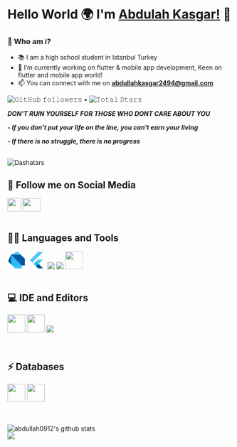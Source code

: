 # Hello World 🌍 I'm [Abdulah Kasgar!](https://github.com/abdullah0912) 👋

### 🤔 Who am i?
- 📚 I am a high school student in Istanbul Turkey
- 🔭 I’m currently working on flutter & mobile app development, Keen on flutter and mobile app world!
- 📫 You can connect with me on **abdullahkasgar2494@gmail.com**

<p align="left">  
  <img alt="𝙶𝚒𝚝𝙷𝚞𝚋 𝚏𝚘𝚕𝚕𝚘𝚠𝚎𝚛𝚜" src="https://img.shields.io/github/followers/abdullah0912?label=Followers&style=social"> •   
  <img src="https://img.shields.io/github/stars/abdullah0912?label=Stars" alt="𝚃𝚘𝚝𝚊𝚕 𝚂𝚝𝚊𝚛𝚜">
 
</p>

***DON'T RUIN YOURSELF FOR THOSE WHO DONT CARE ABOUT YOU***
<br>

***- If you don't put your life on the line, you can't earn your living***
<br>

***- If there is no struggle, there is no progress***
</br>
</br>

 ![Dashatars](https://user-images.githubusercontent.com/88820048/167238602-cda96ac0-e04f-4e05-bce8-0e8f0c437b47.png)

</a>

 <h2 align="left">👻 Follow me on Social Media </h2>
<p align="left">
<a href="https://instagram.com/jay_official_24_" target="blank"><img align="center" src="https://upload.wikimedia.org/wikipedia/commons/thumb/e/e7/Instagram_logo_2016.svg/1200px-Instagram_logo_2016.svg.png"  height="30" width="30" /></a>
<a href="https://twitter.com/AbdullahKasgar" target="blank"><img align="center" src="https://cdn.jsdelivr.net/npm/simple-icons@3.13.0/icons/twitter.svg" height="30" width="40" />
 </a>
<br>
<br>

<h2 align="left">👩‍💻 Languages and Tools</h2>

<code><img height="41px" src="https://raw.githubusercontent.com/github/explore/80688e429a7d4ef2fca1e82350fe8e3517d3494d/topics/dart/dart.png"></code>
<code><img height="41px" src="https://raw.githubusercontent.com/github/explore/80688e429a7d4ef2fca1e82350fe8e3517d3494d/topics/flutter/flutter.png"></code>
 <code><img src="https://img.icons8.com/color/48/000000/python--v1.png"/></code>
  <code><img src="https://img.icons8.com/color/48/000000/arduino.png"/></code>
  <code><img height="40" width="40" src="https://cdn.icon-icons.com/icons2/2415/PNG/512/csharp_original_logo_icon_146578.png"></code>
<br>
<br>

<h2 align="left">💻 IDE and Editors</h2>

<p align="left">
  
<code><img height="40" width="40" src="https://img.icons8.com/fluency/48/000000/android-studio--v2.png"></code>
<code><img height="40" width="40" src="https://img.utdstc.com/icon/ebd/c75/ebdc759e8c0dd0f603ea13620f6f2ff5221bc73ac9a823e9356ca7e09b90488a:200"></code>
 <code><img src="https://img.icons8.com/fluency/48/000000/visual-studio-2019.png"/></code>

<br>
 
<h2 align="left">⚡ Databases</h2>

<p align="left">
  
<code><img height="40" width="40" src="http://pngimg.com/uploads/mysql/mysql_PNG35.png"></code>
 <code><img height="40" width="40" src="https://brandslogos.com/wp-content/uploads/images/firebase-logo.png"></code>

 <br>
<br>

<img align="center" src="https://github-readme-stats.vercel.app/api?username=abdullah0912&show_icons=true&include_all_commits=true&count&theme=algolia" alt="abdullah0912's github stats"/>
 
<br/>
 
 <img align="left" src="https://github-readme-stats.vercel.app/api/top-langs/?username=abdullah0912&layout=compact&theme=algolia"/>

  <br>
<br>
